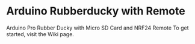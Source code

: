 # Arduino Rubberducky with Remote
Arduino Pro Rubber Ducky with Micro SD Card and NRF24 Remote
To get started, visit the Wiki page.
